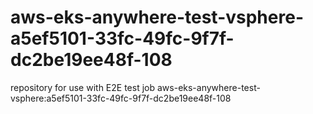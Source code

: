 # aws-eks-anywhere-test-vsphere-a5ef5101-33fc-49fc-9f7f-dc2be19ee48f-108
repository for use with E2E test job aws-eks-anywhere-test-vsphere:a5ef5101-33fc-49fc-9f7f-dc2be19ee48f-108
